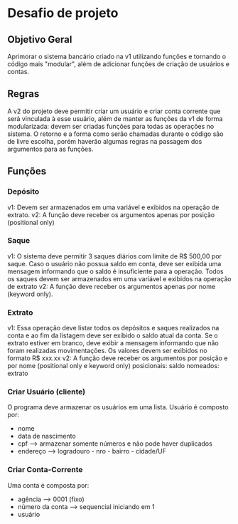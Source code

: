 # Desafio de projeto

## Objetivo Geral
Aprimorar o sistema bancário criado na v1 utilizando funções e tornando o código mais "modular", além de adicionar funções de criação de usuários e contas.

## Regras
A v2 do projeto deve permitir criar um usuário e criar conta corrente que será vinculada à esse usuário, além de manter as funções da v1 de forma modularizada: devem ser criadas funções para todas as operações no sistema. O retorno e a forma como serão chamadas durante o código são de livre escolha, porém haverão algumas regras na passagem dos argumentos para as funções.

## Funções

### Depósito
v1: Devem ser armazenados em uma variável e exibidos na operação de extrato.
v2: A função deve receber os argumentos apenas por posição (positional only)
### Saque
v1: O sistema deve permitir 3 saques diários com limite de R$ 500,00 por saque. Caso o usuário não possua saldo em conta, deve ser exibida uma mensagem informando que o saldo é insuficiente para a operação. Todos os saques devem ser armazenados em uma variável e exibidos na operação de extrato
v2: A função deve receber os argumentos apenas por nome (keyword only).
### Extrato
v1: Essa operação deve listar todos os depósitos e saques realizados na conta e ao fim da listagem deve ser exibido o saldo atual da conta. Se o extrato estiver em branco, deve exibir a mensagem informando que não foram realizadas movimentações.
Os valores devem ser exibidos no formato R$ xxx.xx
v2: A função deve receber os argumentos por posição e por nome (positional only e keyword only)
    posicionais: saldo
    nomeados: extrato
### Criar Usuário (cliente)
O programa deve armazenar os usuários em uma lista.
Usuário é composto por:
- nome
- data de nascimento
- cpf --> armazenar somente números e não pode haver duplicados
- endereço --> logradouro - nro - bairro - cidade/UF
### Criar Conta-Corrente
Uma conta é composta por:
- agência --> 0001 (fixo)
- número da conta --> sequencial iniciando em 1
- usuário 